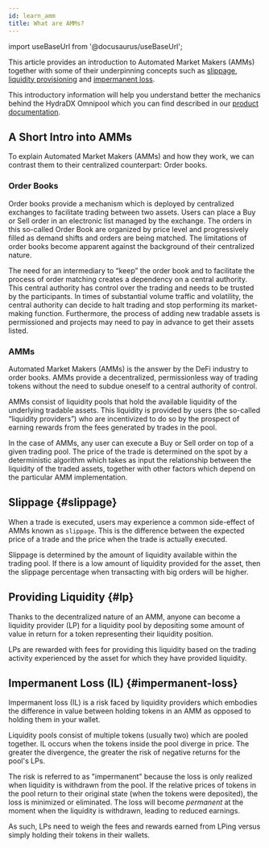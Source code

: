 ```yaml
---
id: learn_amm
title: What are AMMs?
---
```


import useBaseUrl from '@docusaurus/useBaseUrl';

This article provides an introduction to Automated Market Makers (AMMs) together with some of their underpinning concepts such as [slippage](#slippage), [liquidity provisioning](#lp) and [impermanent loss](#impermanent-loss).

This introductory information will help you understand better the mechanics behind the HydraDX Omnipool which you can find described in our [product documentation](/).

## A Short Intro into AMMs

To explain Automated Market Makers (AMMs) and how they work, we can contrast them to their centralized counterpart: Order books.

### Order Books
Order books provide a mechanism which is deployed by centralized exchanges to facilitate trading between two assets. Users can place a Buy or Sell order in an electronic list managed by the exchange. The orders in this so-called Order Book are organized by price level and progressively filled as demand shifts and orders are being matched. The limitations of order books become apparent against the background of their centralized nature.

The need for an intermediary to “keep” the order book and to facilitate the process of order matching creates a dependency on a central authority. This central authority has control over the trading and needs to be trusted by the participants. In times of substantial volume traffic and volatility, the central authority can decide to halt trading and stop performing its market-making function. Furthermore, the process of adding new tradable assets is permissioned and projects may need to pay in advance to get their assets listed.

### AMMs
Automated Market Makers (AMMs) is the answer by the DeFi industry to order books. AMMs provide a decentralized, permissionless way of trading tokens without the need to subdue oneself to a central authority of control.

AMMs consist of liquidity pools that hold the available liquidity of the underlying tradable assets. This liquidity is provided by users (the so-called “liquidity providers”) who are incentivized to do so by the prospect of earning rewards from the fees generated by trades in the pool.

In the case of AMMs, any user can execute a Buy or Sell order on top of a given trading pool. The price of the trade is determined on the spot by a deterministic algorithm which takes as input the relationship between the liquidity of the traded assets, together with other factors which depend on the particular AMM implementation.

## Slippage {#slippage}

When a trade is executed, users may experience a common side-effect of AMMs known as `slippage`. This is the difference between the expected price of a trade and the price when the trade is actually executed.

Slippage is determined by the amount of liquidity available within the trading pool. If there is a low amount of liquidity provided for the asset, then the slippage percentage when transacting with big orders will be higher.

## Providing Liquidity {#lp}
Thanks to the decentralized nature of an AMM, anyone can become a liquidity provider (LP) for a liquidity pool by depositing some amount of value in return for a token representing their liquidity position.

LPs are rewarded with fees for providing this liquidity based on the trading activity experienced by the asset for which they have provided liquidity.

## Impermanent Loss (IL) {#impermanent-loss}
Impermanent loss (IL) is a risk faced by liquidity providers which embodies the difference in value between holding tokens in an AMM as opposed to holding them in your wallet.

Liquidity pools consist of multiple tokens (usually two) which are pooled together. IL occurs when the tokens inside the pool diverge in price. The greater the divergence, the greater the risk of negative returns for the pool's LPs.

The risk is referred to as "impermanent" because the loss is only realized when liquidity is withdrawn from the pool. If the relative prices of tokens in the pool return to their original state (when the tokens were deposited), the loss is minimized or eliminated. The loss will become *permanent* at the moment when the liquidity is withdrawn, leading to reduced earnings.

As such, LPs need to weigh the fees and rewards earned from LPing versus simply holding their tokens in their wallets.
